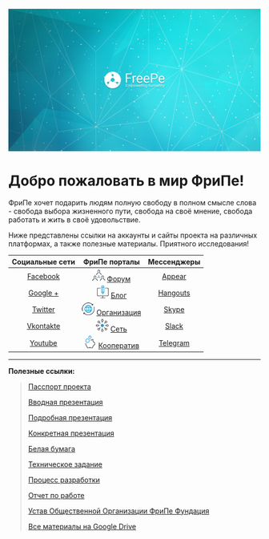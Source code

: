 ![](../images/Banner_2.jpg)

# Добро пожаловать в мир ФриПе!

ФриПе хочет подарить людям полную свободу в полном смысле слова - свобода выбора жизненного пути, свобода на своё мнение, свобода работать и жить в своё удовольствие.

Ниже представлены ссылки на аккаунты и сайты проекта на различных платформах, а также полезные материалы. Приятного исследования!

| **Социальные сети** | **ФриПе порталы** | **Мессенджеры** |
| :---: | :---: | :---: |
| [Facebook](https://fb.com/freepe.org) | ![](../images/networking.png) [Форум](http://forum.freepe.org) | [Appear](https://appear.in/freepe) |
| [Google +](https://plus.google.com/106815883580854777966) | ![](../images/computer.png) [Блог](http://blog.freepe.org) | [Hangouts](https://hangouts.google.com/group/i8VCXO4OI49sQNo12) |
| [Twitter](https://twitter.com/freepe_org) | ![Organization](../images/worldwide.png) [Организация](https://freepe.org) | [Skype](https://join.skype.com/jQDP4cDrLKtf) |
| [Vkontakte](https://vk.com/freepe_org) | ![Network](../images/ellipse.png) [Сеть](http://freepe.net) | [Slack](https://slackpass.io/freepe) |
| [Youtube](https://www.youtube.com/channel/UCPpxpzHdDbYDzxrWbgSUHzQ) | ![Cooperative](../images/piggy-bank.png) [Кооператив](https://freepe.co) | [Telegram](https://telegram.me/FreePe) |

---

**Полезные ссылки:**

> [Пасспорт проекта](https://docs.google.com/document/d/1GnrxdCtFMjPPS1eUxlDGbqEqOFm0PIk5tMNXN7Pmj38/edit?usp=sharing)
>
> [Вводная презентация](https://youtu.be/ao63o5Y4LgY)
>
> [Подробная презентация](https://prezi.com/dhz0yujgcdhv/freepe-freedom-4-people/)
>
> [Конкретная презентация](https://prezi.com/zyme4t6wrktm/presentation/)
>
> [Белая бумага](https://docs.google.com/document/d/1z81QigtiwZaxqSOd2fXcrU4tasM12n_XrXt3zRybppU/edit?usp=sharing)
>
> [Техническое задание](https://goo.gl/SfUWTv)
>
> [Процесс разработки](https://pintask.me/board/vPsfuf2sawcaDyt6b)
>
> [Отчет по работе](https://goo.gl/ArDg5z)
>
> [Устав Общественной Организации ФриПе Фундация](https://goo.gl/02pBT0)
>
> [Все материалы на Google Drive](https://www.gitbook.com/book/freepe/information/edit#)





